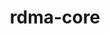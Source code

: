 ---
title: "rdma-core"
layout: cache
categories: [package, develop-2025-05-04]
meta: {"compilers": ["gcc@13.2.0", "gcc@7.5.0"], "num_specs": 8, "num_specs_by_stack": {"ml-linux-aarch64-cuda": 3, "ml-linux-x86_64-cuda": 3, "radiuss": 2, "root": 8}, "oss": ["ubuntu18.04", "ubuntu24.04"], "platforms": ["linux"], "stacks": ["ml-linux-aarch64-cuda", "ml-linux-x86_64-cuda", "radiuss", "root"], "targets": ["aarch64", "x86_64_v3"], "versions": ["52.0"]}
spec_details: [{"compiler": "gcc@7.5.0", "hash": "3rzpva3lsf6ba7sr4lppayus6s6uy6uy", "os": "ubuntu18.04", "platform": "linux", "size": "-", "stacks": ["radiuss", "root"], "target": "x86_64_v3", "variants": ["build_system=cmake", "build_type=Release", "generator=make", "~ipo", "+man_pages", "patches:=4dec4ad", "+pyverbs", "+static"], "versions": ["52.0"]}, {"compiler": "gcc@13.2.0", "hash": "75vzjnkbditoa7cceteehjfrk4mes4kc", "os": "ubuntu24.04", "platform": "linux", "size": "-", "stacks": ["ml-linux-x86_64-cuda", "root"], "target": "x86_64_v3", "variants": ["build_system=cmake", "build_type=Release", "generator=make", "~ipo", "+man_pages", "patches:=4dec4ad", "+pyverbs", "+static"], "versions": ["52.0"]}, {"compiler": "gcc@13.2.0", "hash": "bafpkxcscxzagasvpm6tndqj53dg5vz3", "os": "ubuntu24.04", "platform": "linux", "size": "-", "stacks": ["ml-linux-x86_64-cuda", "root"], "target": "x86_64_v3", "variants": ["build_system=cmake", "build_type=Release", "generator=make", "~ipo", "+man_pages", "patches:=4dec4ad", "+pyverbs", "+static"], "versions": ["52.0"]}, {"compiler": "gcc@13.2.0", "hash": "fb2bicsj2laanrjjrkg5bf35w53sa3lj", "os": "ubuntu24.04", "platform": "linux", "size": "-", "stacks": ["ml-linux-aarch64-cuda", "root"], "target": "aarch64", "variants": ["build_system=cmake", "build_type=Release", "generator=make", "~ipo", "+man_pages", "patches:=4dec4ad", "+pyverbs", "+static"], "versions": ["52.0"]}, {"compiler": "gcc@13.2.0", "hash": "g6z62xzgx74pojls7amdogtptc2zydbb", "os": "ubuntu24.04", "platform": "linux", "size": "-", "stacks": ["ml-linux-aarch64-cuda", "root"], "target": "aarch64", "variants": ["build_system=cmake", "build_type=Release", "generator=make", "~ipo", "+man_pages", "patches:=4dec4ad", "+pyverbs", "+static"], "versions": ["52.0"]}, {"compiler": "gcc@13.2.0", "hash": "m25dkatibj2oqbiixashywqgebzkd6u7", "os": "ubuntu24.04", "platform": "linux", "size": "-", "stacks": ["ml-linux-aarch64-cuda", "root"], "target": "aarch64", "variants": ["build_system=cmake", "build_type=Release", "generator=make", "~ipo", "+man_pages", "patches:=4dec4ad", "+pyverbs", "+static"], "versions": ["52.0"]}, {"compiler": "gcc@13.2.0", "hash": "qbj5amonm6nnqcf5aoayzljmg6n4ryhu", "os": "ubuntu24.04", "platform": "linux", "size": "-", "stacks": ["ml-linux-x86_64-cuda", "root"], "target": "x86_64_v3", "variants": ["build_system=cmake", "build_type=Release", "generator=make", "~ipo", "+man_pages", "patches:=4dec4ad", "+pyverbs", "+static"], "versions": ["52.0"]}, {"compiler": "gcc@7.5.0", "hash": "t26bq3e7tqjb6snpuwhm3qqqahklybpa", "os": "ubuntu18.04", "platform": "linux", "size": "-", "stacks": ["radiuss", "root"], "target": "x86_64_v3", "variants": ["build_system=cmake", "build_type=Release", "generator=make", "~ipo", "+man_pages", "patches:=4dec4ad", "+pyverbs", "+static"], "versions": ["52.0"]}]
---